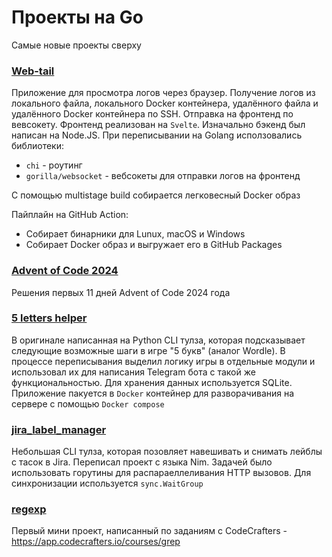 # Проекты на Go

Самые новые проекты сверху

### [Web-tail](https://github.com/mishankov/web-tail)

Приложение для просмотра логов через браузер. Получение логов из локального файла, локального Docker контейнера, удалённого файла и удалённого Docker контейнера по SSH. Отправка на фронтенд по вевсокету. Фронтенд реализован на `Svelte`. Изначально бэкенд был написан на Node.JS. При переписывании на Golang исползовались библиотеки:
- `chi` - роутинг
- `gorilla/websocket` - вебсокеты для отправки логов на фронтенд

С помощью multistage build собирается легковесный Docker образ

Пайплайн на GitHub Action:
- Собирает бинарники для Lunux, macOS и Windows
- Собирает Docker образ и выгружает его в GitHub Packages

### [Advent of Code 2024](https://github.com/mishankov/adventofcode2024)

Решения первых 11 дней Advent of Code 2024 года

### [5 letters helper](https://github.com/mishankov/5-letters-helper)

В оригинале написанная на Python CLI тулза, которая подсказывает следующие возможные шаги в игре "5 букв" (аналог Wordle). В процессе переписывания выделил логику игры в отдельные модули и использовал их для написания Telegram бота с такой же функциональностью. Для хранения данных используется SQLite. Приложение пакуется в `Docker` контейнер для разворачивания на сервере с помощью `Docker compose`

### [jira_label_manager](https://github.com/mishankov/jira_label_manager)

Небольшая CLI тулза, которая позовляет навешивать и снимать лейблы с тасок в Jira. Переписал проект с языка Nim. Задачей было использовать горутины для распараеллеливания HTTP вызовов. Для синхронизации используется `sync.WaitGroup`

### [regexp](https://github.com/mishankov/regexp)

Первый мини проект, написанный по заданиям с CodeCrafters - https://app.codecrafters.io/courses/grep
